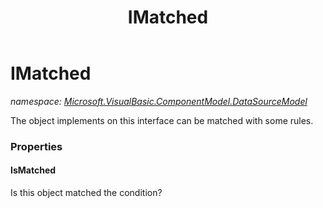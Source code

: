 ﻿---
title: IMatched
---

# IMatched
_namespace: [Microsoft.VisualBasic.ComponentModel.DataSourceModel](N-Microsoft.VisualBasic.ComponentModel.DataSourceModel.html)_

The object implements on this interface can be matched with some rules.




### Properties

#### IsMatched
Is this object matched the condition?
